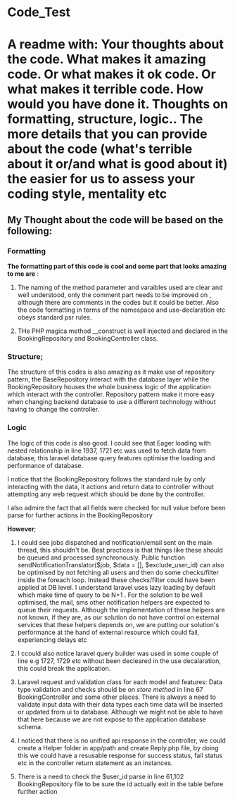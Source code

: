 # Code_Test

# A readme with:   Your thoughts about the code. What makes it amazing code. Or what makes it ok code. Or what makes it terrible code. How would you have done it. Thoughts on formatting, structure, logic.. The more details that you can provide about the code (what's terrible about it or/and what is good about it) the easier for us to assess your coding style, mentality etc

## My Thought about the code will be based on the following:

### Formatting

**The formatting part of this code is cool and some part that looks amazing to me are** :

1. The naming of the method parameter and varaibles used are clear and well understood, only the comment part needs to be improved on , although there are comments in the codes but it could be better. Also the code formatting in terms of the namespace and use-declaration etc obeys standard psr rules.

2. THe PHP magica method __construct is well injected and declared in the BookingRepository and BookingController class.

### Structure;

The structure of this codes is also amazing as it make use of repository pattern, the BaseRepository interact with the database layer while the BookingRepository houses the whole business logic of the application which interact with the controller. Repository pattern make it more easy when changing backend database to use a different technology without having to change the controller.


### Logic

The logic of this code is also good.  I could see that Eager loading with nested relationship in line 1937, 1721 etc was used to fetch data from database, this laravel database query features optimise the loading and performance of database.

I notice that the BookingRepository follows the standard rule by only interacting with the data, it actions and return data to controller without attempting any web request which should be done by the controller.

 I also admire the fact that all fields were checked for null value before been parse for further actions in the BookingRepository

**However**;

1. I could see jobs dispatched and notification/email sent on the main thread, this shouldn't be. Best practices is that things like these should be queued and processed synchronously. Public function sendNotificationTranslator($job, $data = [], $exclude_user_id) can also be optimised by not fetching all users and then do some checks/filter inside the foreach loop. Instead these checks/filter could have been applied at DB level. I understand laravel uses lazy loading by default which make time of query to be N+1 . For the solution to be well optimised, the mail, sms other notification helpers are expected to queue their requests. Although the implementation of these helpers are not known, if they are, as our solution do not have control on external services that these helpers depends on, we are putting our solution's performance at the hand of external resource which could fail, experiencing delays etc

2. I ccould also notice laravel query builder was used in some couple of line e.g 1727, 1729 etc without been decleared in the use decalaration, this could break the application.

3. Laravel request and validation class for each model and features: Data type validation and checks should be on *store method* in line 67 BookingController and some other places. There is always a need to validate input data with their data types each time data will be inserted or updated from ui to database. Although we might not be able to have that here because we are not expose to the application database schema.

4. I noticed that there is no unified api response in the controller, we could create a Helper folder in app/path and create Reply.php file, by doing this we could have a resusable response for success status, fail status etc in the controller return statement as an instances.

5. There is a need to check the $user_id parse in line 61,102 BookingRepository file to be sure the id actually exit in the table before further action

